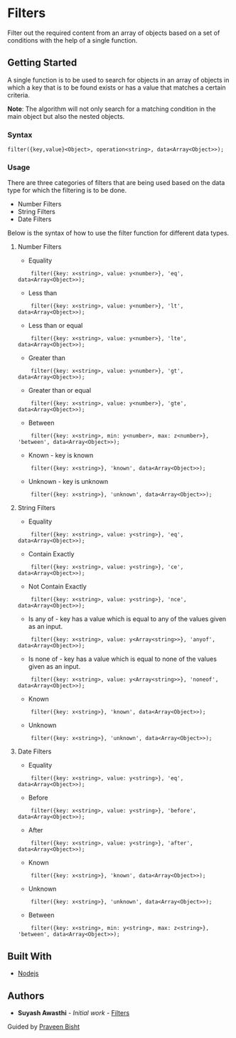# Filters

Filter out the required content from an array of objects based on a set of conditions with the help of a single function.

## Getting Started

A single function is to be used to search for objects in an array of objects in which a key that is to be found exists or has a value that matches a certain criteria. 

**Note**: The algorithm will not only search for a matching condition in the main object but also the nested objects.  

### Syntax

```
filter({key,value}<Object>, operation<string>, data<Array<Object>>);
```

### Usage

There are three categories of filters that are being used based on the data type for which the filtering is to be done.

* Number Filters
* String Filters
* Date Filters

Below is the syntax of how to use the filter function for different data types.

1. Number Filters

    * Equality 
    ```
        filter({key: x<string>, value: y<number>}, 'eq', data<Array<Object>>);
    ```

    * Less than 
    ```
        filter({key: x<string>, value: y<number>}, 'lt', data<Array<Object>>);
    ```

    * Less than or equal 
    ```
        filter({key: x<string>, value: y<number>}, 'lte', data<Array<Object>>);
    ```

    * Greater than 
    ```
        filter({key: x<string>, value: y<number>}, 'gt', data<Array<Object>>);
    ```

    * Greater than or equal 
    ```
        filter({key: x<string>, value: y<number>}, 'gte', data<Array<Object>>);
    ```

    * Between 
    ```
        filter({key: x<string>, min: y<number>, max: z<number>}, 'between', data<Array<Object>>);
    ```

    * Known - key is known
    ```
        filter({key: x<string>}, 'known', data<Array<Object>>);
    ```

    * Unknown - key is unknown 
    ```
        filter({key: x<string>}, 'unknown', data<Array<Object>>);
    ```

2. String Filters 

    * Equality 
    ```
        filter({key: x<string>, value: y<string>}, 'eq', data<Array<Object>>);
    ```

    * Contain Exactly
    ```
        filter({key: x<string>, value: y<string>}, 'ce', data<Array<Object>>);
    ```

    * Not Contain Exactly
    ```
        filter({key: x<string>, value: y<string>}, 'nce', data<Array<Object>>);
    ```

    * Is any of - key has a value which is equal to any of the values given as an input.
    ```
        filter({key: x<string>, value: y<Array<string>>}, 'anyof', data<Array<Object>>);
    ```

    * Is none of - key has a value which is equal to none of the values given as an input.
    ```
        filter({key: x<string>, value: y<Array<string>>}, 'noneof', data<Array<Object>>);
    ```

    * Known
    ```
        filter({key: x<string>}, 'known', data<Array<Object>>);
    ```

    * Unknown
    ```
        filter({key: x<string>}, 'unknown', data<Array<Object>>);
    ```

3. Date Filters 

    * Equality 
    ```
        filter({key: x<string>, value: y<string>}, 'eq', data<Array<Object>>);
    ```

    * Before 
    ```
        filter({key: x<string>, value: y<string>}, 'before', data<Array<Object>>);
    ```

    * After 
    ```
        filter({key: x<string>, value: y<string>}, 'after', data<Array<Object>>);
    ```

    * Known 
    ```
        filter({key: x<string>}, 'known', data<Array<Object>>);
    ```
    * Unknown 
    ```
        filter({key: x<string>}, 'unknown', data<Array<Object>>);
    ```
    * Between 
    ```
        filter({key: x<string>, min: y<string>, max: z<string>}, 'between', data<Array<Object>>);
    ```

## Built With

* [Nodejs](https://nodejs.org/en/)

## Authors

* **Suyash Awasthi** - *Initial work* - [Filters](https://github.com/dailykit/Filters)

Guided by [Praveen Bisht](https://github.com/prvnbist)
